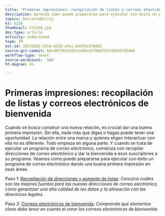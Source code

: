 ```yaml
---
title: 'Primeras impresiones: recopilación de listas y correos electrónicos de bienvenida'
description: Aprenda cómo puede prepararse para ejecutar con éxito un programa de correo electrónico dando una buena primera impresión.
topics: Deliverability
kt: 5258
thumbnail: kt5258.jpg
doc-type: article
activity: understand
team: TM
exl-id: 3dc3528b-13c8-4d18-afe1-b647bc5f8082
source-git-commit: 68c403f915287e1a50cd276b67b3f48202f45446
workflow-type: tm+mt
source-wordcount: '165'
ht-degree: 4%

---
```


# Primeras impresiones: recopilación de listas y correos electrónicos de bienvenida

Cuando se busca construir una nueva relación, es crucial dar una buena primera impresión. Sin ella, nada más que digas o hagas puede tener una oportunidad. La relación entre una marca y quienes eligen interactuar con ella no es diferente. Todo empieza en alguna parte. Y cuando se trata de ejecutar un programa de correo electrónico, comienza con recopilar direcciones de correo electrónico y dar la bienvenida a esos suscriptores a su programa. Veamos cómo puede prepararse para ejecutar con éxito un programa de correo electrónico dando una buena primera impresión en esas áreas.

Paso 1:  [Recopilación de direcciones y aumento de listas](/help/first-impressions/address-collection-and-list-growth.md):
*Conozca cuáles son las mejores fuentes para las nuevas direcciones de correo electrónico, cómo garantizar una alta calidad de los datos y la alineación con las directrices legales.*

Paso 2:  [Correos electrónicos de bienvenida](/help/first-impressions/welcome-emails.md):
*Comprenda qué elementos clave debe tener en cuenta al crear los correos electrónicos de bienvenida.*
